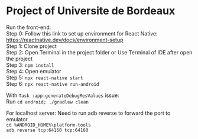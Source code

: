 # Project of Universite de Bordeaux
Run the front-end:  
Step 0: Follow this link to set up environment for React Native: https://reactnative.dev/docs/environment-setup  
Step 1: Clone project  
Step 2: Open Terminal in the project folder or Use Terminal of IDE after open the project  
Step 3: `npm install`  
Step 4: Open emulator   
Step 5: `npx react-native start`  
Step 6: `npx react-native run-android`  

With `Task :app:generateDebugResValues` issue:  
Run `cd android; ./gradlew clean`

For localhost server: Need to run adb reverse to forward the port to emulator   
`cd %ANDROID_HOME%\platform-tools`  
`adb reverse tcp:64160 tcp:64160`
